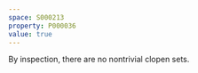 ```yaml
---
space: S000213
property: P000036
value: true
---
```


By inspection, there are no nontrivial clopen sets.
